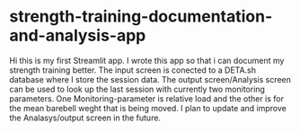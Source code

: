# strength-training-documentation-and-analysis-app

Hi this is my first Streamlit app. 
I wrote this app so that i can document my strength training better. 
The input screen is conected to a DETA.sh database where I store the session data. 
The output screen/Analysis screen can be used to look up the last session with currently two monitoring parameters. 
One Monitoring-parameter is relative load and the other is for the mean barebell weght that is being moved. 
I plan to update and improve the Analasys/output screen in the future. 
